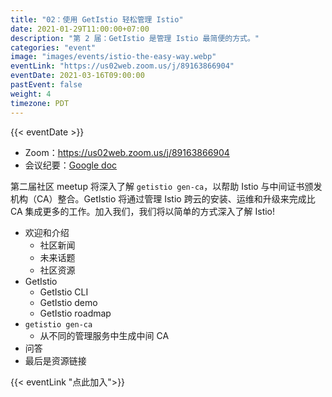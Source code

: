 ```yaml
---
title: "02：使用 GetIstio 轻松管理 Istio"
date: 2021-01-29T11:00:00+07:00
description: "第 2 届：GetIstio 是管理 Istio 最简便的方式。"
categories: "event"
image: "images/events/istio-the-easy-way.webp"
eventLink: "https://us02web.zoom.us/j/89163866904"
eventDate: 2021-03-16T09:00:00
pastEvent: false
weight: 4
timezone: PDT
---
```

{{< eventDate >}}

- Zoom：<https://us02web.zoom.us/j/89163866904>
- 会议纪要：[Google doc](https://docs.google.com/document/d/1jgcnuefeFlFEVtfeSVmTOxuUvI7KPznFN5zR9hzrjew/edit?usp=sharing)

第二届社区 meetup 将深入了解 `getistio gen-ca`，以帮助 Istio 与中间证书颁发机构（CA）整合。GetIstio 将通过管理 Istio 跨云的安装、运维和升级来完成比 CA 集成更多的工作。加入我们，我们将以简单的方式深入了解 Istio!

* 欢迎和介绍
    + 社区新闻
    + 未来话题
    + 社区资源
* GetIstio
  + GetIstio CLI
  + GetIstio demo
  + GetIstio roadmap
* `getistio gen-ca`
  + 从不同的管理服务中生成中间 CA
* 问答
* 最后是资源链接

{{< eventLink "点此加入">}}